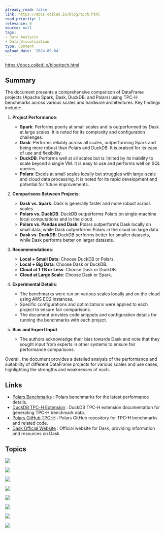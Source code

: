 ```yaml
---
already_read: false
link: https://docs.coiled.io/blog/tpch.html
read_priority: 1
relevance: 0
source: null
tags:
- Data_Analysis
- Data_Visualization
type: Content
upload_date: '2024-09-04'
---
```


https://docs.coiled.io/blog/tpch.html
## Summary

The document presents a comprehensive comparison of DataFrame projects (Apache Spark, Dask, DuckDB, and Polars) using TPC-H benchmarks across various scales and hardware architectures. Key findings include:

1. **Project Performance**:
   - **Spark**: Performs poorly at small scales and is outperformed by Dask at large scales. It is noted for its complexity and configuration challenges.
   - **Dask**: Performs reliably across all scales, outperforming Spark and being more robust than Polars and DuckDB. It is praised for its ease of use and flexibility.
   - **DuckDB**: Performs well at all scales but is limited by its inability to scale beyond a single VM. It is easy to use and performs well on SQL queries.
   - **Polars**: Excels at small scales locally but struggles with large-scale and cloud data processing. It is noted for its rapid development and potential for future improvements.

2. **Comparisons Between Projects**:
   - **Dask vs. Spark**: Dask is generally faster and more robust across scales.
   - **Polars vs. DuckDB**: DuckDB outperforms Polars on single-machine local computations and in the cloud.
   - **Polars vs. Pandas and Dask**: Polars outperforms Dask locally on small data, while Dask outperforms Polars in the cloud on large data.
   - **Dask vs. DuckDB**: DuckDB performs better for smaller datasets, while Dask performs better on larger datasets.

3. **Recommendations**:
   - **Local + Small Data**: Choose DuckDB or Polars.
   - **Local + Big Data**: Choose Dask or DuckDB.
   - **Cloud at 1 TB or Less**: Choose Dask or DuckDB.
   - **Cloud at Large Scale**: Choose Dask or Spark.

4. **Experimental Details**:
   - The benchmarks were run on various scales locally and on the cloud using AWS EC2 instances.
   - Specific configurations and optimizations were applied to each project to ensure fair comparisons.
   - The document provides code snippets and configuration details for running the benchmarks with each project.

5. **Bias and Expert Input**:
   - The authors acknowledge their bias towards Dask and note that they sought input from experts in other systems to ensure fair performance comparisons.

Overall, the document provides a detailed analysis of the performance and suitability of different DataFrame projects for various scales and use cases, highlighting the strengths and weaknesses of each.
## Links

- [Polars Benchmarks](https://pola.rs/posts/benchmarks/) : Polars benchmarks for the latest performance details.
- [DuckDB TPC-H Extension](https://duckdb.org/docs/extensions/tpch.html) : DuckDB TPC-H extension documentation for generating TPC-H benchmark data.
- [Polars GitHub TPC-H](https://github.com/pola-rs/tpch/tree/c306449be4cbf81506ef3845aef98897206190f7) : Polars GitHub repository for TPC-H benchmarks and related code.
- [Dask Official Website](https://www.dask.org/) : Official website for Dask, providing information and resources on Dask.

## Topics

![](topics/Library/Dask)

![](topics/Library/Apache%20Spark)

![](topics/Concept/TPC%20H%20Benchmark)

![](topics/Concept/DataFrame)

![](topics/Concept/Serverless%20Functions)

![](topics/Concept/Prefect)

![](topics/Library/DuckDB)

![](topics/Library/Polars)